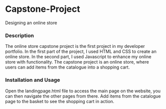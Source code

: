 # Capstone-Project
Designing an online store
### Description 
The online store capstone project is the first project in my developer portfolio. In the first part of the project, I used HTML and CSS to create an online store. In the second part, I used Javascript to enhance my online store with functionality. The capstone project is an online store, where users can add items from the catalogue into a shopping cart. 
### Installation and Usage
Open the landingpage.html file to access the main page on the website, you can then navigate the other pages from there. Add items from the catalogue page to the basket to see the shopping cart in action. 

